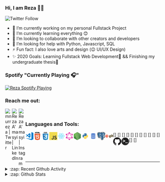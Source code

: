 ### Hi, I am Reza 👋🤩

![Twitter Follow](https://img.shields.io/twitter/follow/mnurreza?color=%231DA1F2&logo=Twitter&style=for-the-badge)

 - 🔭 I’m currently working on my personal Fullstack Project
 - 🌱 I’m currently learning everything 😊
 - 👯 I’m looking to collaborate with other creators and developers
 - 🤔 I’m looking for help with Python, Javascript, SQL
 - ⚡ Fun fact: I also love arts and design (😉 UI/UX Design)
 - ✨ 2020 Goals: Learning Fullstack Web Development🍔 && Finishing my undergraduate thesis🌲 


### Spotify "Currently Playing 🎧"
[<img src="https://now-playing-codestackr.vercel.app/api/spotify-playing" alt="Reza Spotify Playing" width="350" />](https://open.spotify.com/user/)

### Reach me out:

[<img align="left" alt="mnurreza | Twitter" width="22px" src="https://cdn.jsdelivr.net/npm/simple-icons@v3/icons/twitter.svg" />][twitter]
[<img align="left" alt="Reza A'masyi | LinkedIn" width="22px" src="https://cdn.jsdelivr.net/npm/simple-icons@v3/icons/linkedin.svg" />][linkedin]
[<img align="left" alt="Reza A'masyi | Instagram" width="22px" src="https://cdn.jsdelivr.net/npm/simple-icons@v3/icons/instagram.svg" />][instagram]

<br />

### Languages and Tools:

[<img align="left" alt="Visual Studio Code" width="26px" src="https://raw.githubusercontent.com/github/explore/80688e429a7d4ef2fca1e82350fe8e3517d3494d/topics/visual-studio-code/visual-studio-code.png" />]
[<img align="left" alt="HTML5" width="26px" src="https://raw.githubusercontent.com/github/explore/80688e429a7d4ef2fca1e82350fe8e3517d3494d/topics/html/html.png" />]
[<img align="left" alt="CSS3" width="26px" src="https://raw.githubusercontent.com/github/explore/80688e429a7d4ef2fca1e82350fe8e3517d3494d/topics/css/css.png" />]
[<img align="left" alt="JavaScript" width="26px" src="https://raw.githubusercontent.com/github/explore/80688e429a7d4ef2fca1e82350fe8e3517d3494d/topics/javascript/javascript.png" />]
[<img align="left" alt="React" width="26px" src="https://raw.githubusercontent.com/github/explore/80688e429a7d4ef2fca1e82350fe8e3517d3494d/topics/react/react.png" />]
[<img align="left" alt="GraphQL" width="26px" src="https://raw.githubusercontent.com/github/explore/80688e429a7d4ef2fca1e82350fe8e3517d3494d/topics/graphql/graphql.png" />]
[<img align="left" alt="Node.js" width="26px" src="https://raw.githubusercontent.com/github/explore/80688e429a7d4ef2fca1e82350fe8e3517d3494d/topics/nodejs/nodejs.png" />]
[<img align="left" alt="Python" width="26px" src="https://raw.githubusercontent.com/github/explore/80688e429a7d4ef2fca1e82350fe8e3517d3494d/topics/python/python.png" />]
[<img align="left" alt="SQL" width="26px" src="https://raw.githubusercontent.com/github/explore/80688e429a7d4ef2fca1e82350fe8e3517d3494d/topics/sql/sql.png" />]
[<img align="left" alt="PostgreSQL" width="26px" src="https://raw.githubusercontent.com/github/explore/80688e429a7d4ef2fca1e82350fe8e3517d3494d/topics/postgresql/postgresql.png" />]
[<img align="left" alt="Git" width="26px" src="https://raw.githubusercontent.com/github/explore/80688e429a7d4ef2fca1e82350fe8e3517d3494d/topics/git/git.png" />]
[<img align="left" alt="GitHub" width="26px" src="https://raw.githubusercontent.com/github/explore/78df643247d429f6cc873026c0622819ad797942/topics/github/github.png" />]
[<img align="left" alt="Terminal" width="26px" src="https://raw.githubusercontent.com/github/explore/80688e429a7d4ef2fca1e82350fe8e3517d3494d/topics/terminal/terminal.png" />]

<br />
<br />

---

<details>
  <summary>:zap: Recent Github Activity</summary>
  
<!--START_SECTION:activity-->

<!--END_SECTION:activity-->

---

</details>

<details>
  <summary>:zap: Github Stats</summary>

  <img align="left" alt="Reza A'masyi's Github Stats" src="https://github-readme-stats.rezaamashi.vercel.app/api?username=rezaamashi&show_icons=true&hide_border=true" />
  <img align="left" alt="Reza A'masyi's Top Language" src="https://github-readme-stats.rezaamashi.vercel.app/api/top-langs/?username=rezaamashi&layout=compact" />


</details>

[twitter]: https://twitter.com/mnurreza
[instagram]: https://instagram.com/a.masyi_reza
[linkedin]: https://linkedin.com/in/reza-a-9b590311b/
